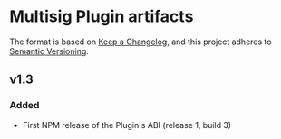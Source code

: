# Multisig Plugin artifacts

The format is based on [Keep a Changelog](https://keepachangelog.com/en/1.0.0/),
and this project adheres to [Semantic Versioning](https://semver.org/spec/v2.0.0.html).

## v1.3

### Added

- First NPM release of the Plugin's ABI (release 1, build 3)

